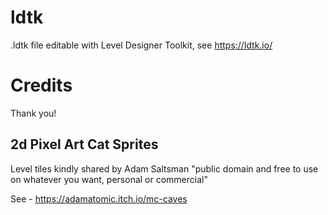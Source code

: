 # ldtk

.ldtk file editable with Level Designer Toolkit, see https://ldtk.io/

# Credits

Thank you! 

## 2d Pixel Art Cat Sprites

Level tiles kindly shared by Adam Saltsman "public domain and free to use on whatever you want, personal or commercial"

See - https://adamatomic.itch.io/mc-caves
